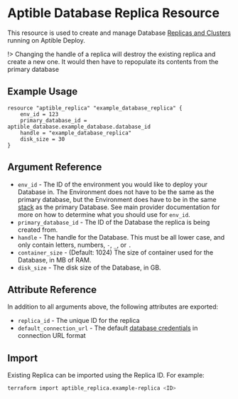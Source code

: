 # Aptible Database Replica Resource

This resource is used to create and manage Database [Replicas and
Clusters](https://www.aptible.com/documentation/deploy/reference/databases/replication-clustering.html)
running on Aptible Deploy.

!> Changing the handle of a replica will destroy the existing replica and
create a new one. It would then have to repopulate its contents from the
primary database

## Example Usage

```hcl
resource "aptible_replica" "example_database_replica" {
    env_id = 123
    primary_database_id = aptible_database.example_database.database_id
    handle = "example_database_replica"
    disk_size = 30
}
```

## Argument Reference

- `env_id` - The ID of the environment you would like to deploy your
  Database in. The Environment does not have to be the same as the primary
  database, but the Environment does have to be in the same
  [stack](https://www.aptible.com/documentation/deploy/reference/stacks.html)
  as the primary Database. See main provider documentation for more on how to
  determine what you should use for `env_id`.
- `primary_database_id` - The ID of the Database the replica is being
  created from.
- `handle` - The handle for the Database. This must be all lower case, and
  only contain letters, numbers, `-`, `_`, or `.`
- `container_size` - (Default: 1024) The size of container used for the
  Database, in MB of RAM.
- `disk_size` - The disk size of the Database, in GB.

## Attribute Reference

In addition to all arguments above, the following attributes are exported:

- `replica_id` - The unique ID for the replica
- `default_connection_url` - The default [database credentials](https://www.aptible.com/documentation/deploy/reference/databases/credentials.html)
  in connection URL format

## Import

Existing Replica can be imported using the Replica ID. For example:

```bash
terraform import aptible_replica.example-replica <ID>
```
